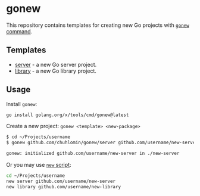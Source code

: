 # gonew

This repository contains templates for creating new Go projects with [`gonew` command](https://go.dev/blog/gonew).

## Templates

- [server](./server) - a new Go server project.
- [library](./library) - a new Go library project.

## Usage

Install `gonew`:

```bash
go install golang.org/x/tools/cmd/gonew@latest
```

Create a new project: `gonew <template> <new-package>`

```bash
$ cd ~/Projects/username
$ gonew github.com/chuhlomin/gonew/server github.com/username/new-server

gonew: initialized github.com/username/new-server in ./new-server
```

Or you may use [`new` script](https://github.com/chuhlomin/aliases/blob/main/new.sh):

```bash
cd ~/Projects/username
new server github.com/username/new-server
new library github.com/username/new-library
```
